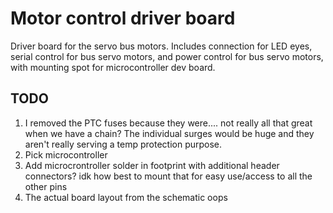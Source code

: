 # Motor control driver board
Driver board for the servo bus motors. Includes connection for LED eyes, serial control for bus servo motors, and power control for bus servo motors, with mounting spot for microcontroller dev board.


## TODO
1. I removed the PTC fuses because they were.... not really all that great when we have a chain? The individual surges would be huge and they aren't really serving a temp protection purpose.
2. Pick microcontroller
3. Add microcrontroller solder in footprint with additional header connectors? idk how best to mount that for easy use/access to all the other pins
4. The actual board layout from the schematic oops